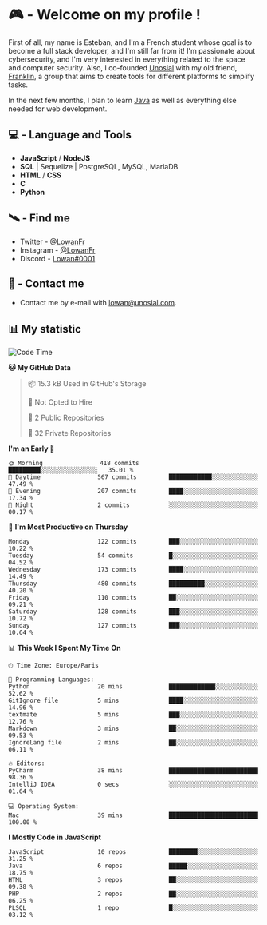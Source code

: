 # 🎮 - Welcome on my profile !
First of all, my name is Esteban, and I'm a French student whose goal is to become a full stack developer, and I'm still far from it!
I'm passionate about cybersecurity, and I'm very interested in everything related to the space and computer security.
Also, I co-founded [Unosial](https://github.com/Unosial) with my old friend, [Franklin](https://github.com/AbaFranklin/), a group that aims to create tools for different platforms to simplify tasks. 

In the next few months, I plan to learn [Java](https://www.java.com/) as well as everything else needed for web development.




## 💻 - Language and Tools
- **JavaScript** / **NodeJS**
- **SQL** | Sequelize | PostgreSQL, MySQL, MariaDB
- **HTML** / **CSS**
- **C**
- **Python**

## 🛰️ - Find me

 - Twitter - [@LowanFr](https://twitter.com/LowanFr/)
 - Instagram - [@LowanFr](https://instagram.com/LowanFr)
 - Discord -  [Lowan#0001](https://unosial.bio/Lowan)
 
## 📡 - Contact me
 - Contact me by e-mail with [lowan@unosial.com](mailto:lowan@unosial.com).

## 📊 My statistic
<!--START_SECTION:waka-->
![Code Time](http://img.shields.io/badge/Code%20Time-888%20hrs%2016%20mins-blue)

**🐱 My GitHub Data** 

> 📦 15.3 kB Used in GitHub's Storage 
 > 
> 🚫 Not Opted to Hire
 > 
> 📜 2 Public Repositories 
 > 
> 🔑 32 Private Repositories 
 > 
**I'm an Early 🐤** 

```text
🌞 Morning                418 commits         █████████░░░░░░░░░░░░░░░░   35.01 % 
🌆 Daytime                567 commits         ████████████░░░░░░░░░░░░░   47.49 % 
🌃 Evening                207 commits         ████░░░░░░░░░░░░░░░░░░░░░   17.34 % 
🌙 Night                  2 commits           ░░░░░░░░░░░░░░░░░░░░░░░░░   00.17 % 
```
📅 **I'm Most Productive on Thursday** 

```text
Monday                   122 commits         ███░░░░░░░░░░░░░░░░░░░░░░   10.22 % 
Tuesday                  54 commits          █░░░░░░░░░░░░░░░░░░░░░░░░   04.52 % 
Wednesday                173 commits         ████░░░░░░░░░░░░░░░░░░░░░   14.49 % 
Thursday                 480 commits         ██████████░░░░░░░░░░░░░░░   40.20 % 
Friday                   110 commits         ██░░░░░░░░░░░░░░░░░░░░░░░   09.21 % 
Saturday                 128 commits         ███░░░░░░░░░░░░░░░░░░░░░░   10.72 % 
Sunday                   127 commits         ███░░░░░░░░░░░░░░░░░░░░░░   10.64 % 
```


📊 **This Week I Spent My Time On** 

```text
🕑︎ Time Zone: Europe/Paris

💬 Programming Languages: 
Python                   20 mins             █████████████░░░░░░░░░░░░   52.62 % 
GitIgnore file           5 mins              ████░░░░░░░░░░░░░░░░░░░░░   14.96 % 
textmate                 5 mins              ███░░░░░░░░░░░░░░░░░░░░░░   12.76 % 
Markdown                 3 mins              ██░░░░░░░░░░░░░░░░░░░░░░░   09.53 % 
IgnoreLang file          2 mins              ██░░░░░░░░░░░░░░░░░░░░░░░   06.11 % 

🔥 Editors: 
PyCharm                  38 mins             █████████████████████████   98.36 % 
IntelliJ IDEA            0 secs              ░░░░░░░░░░░░░░░░░░░░░░░░░   01.64 % 

💻 Operating System: 
Mac                      39 mins             █████████████████████████   100.00 % 
```

**I Mostly Code in JavaScript** 

```text
JavaScript               10 repos            ████████░░░░░░░░░░░░░░░░░   31.25 % 
Java                     6 repos             █████░░░░░░░░░░░░░░░░░░░░   18.75 % 
HTML                     3 repos             ██░░░░░░░░░░░░░░░░░░░░░░░   09.38 % 
PHP                      2 repos             ██░░░░░░░░░░░░░░░░░░░░░░░   06.25 % 
PLSQL                    1 repo              █░░░░░░░░░░░░░░░░░░░░░░░░   03.12 % 
```




<!--END_SECTION:waka-->
